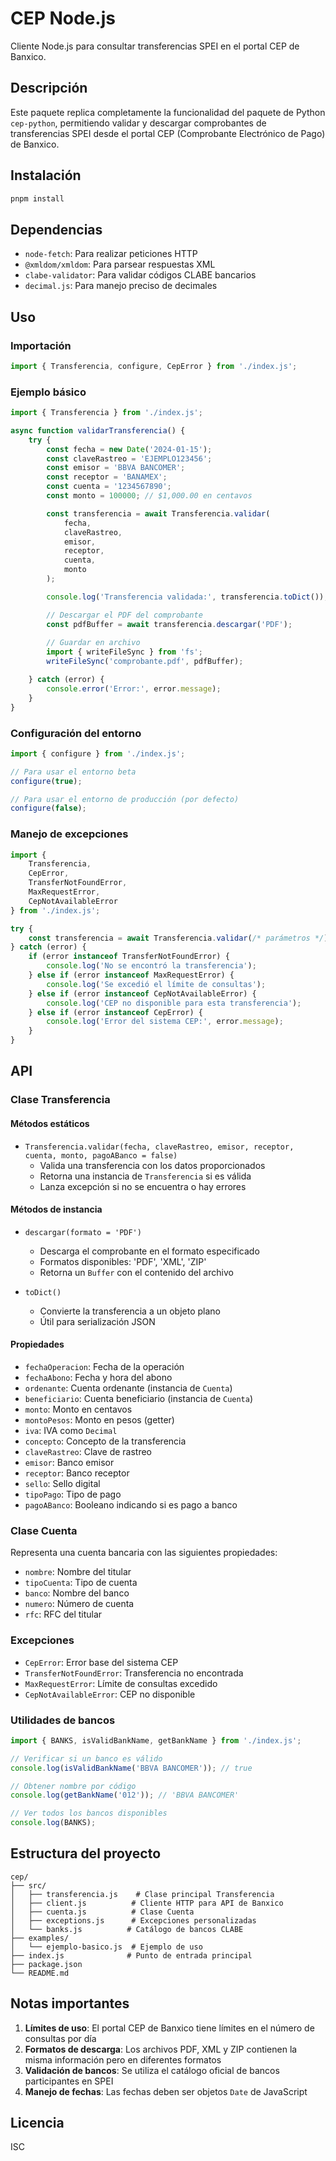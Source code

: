 # CEP Node.js

Cliente Node.js para consultar transferencias SPEI en el portal CEP de Banxico.

## Descripción

Este paquete replica completamente la funcionalidad del paquete de Python `cep-python`, permitiendo validar y descargar comprobantes de transferencias SPEI desde el portal CEP (Comprobante Electrónico de Pago) de Banxico.

## Instalación

```bash
pnpm install
```

## Dependencias

- `node-fetch`: Para realizar peticiones HTTP
- `@xmldom/xmldom`: Para parsear respuestas XML
- `clabe-validator`: Para validar códigos CLABE bancarios
- `decimal.js`: Para manejo preciso de decimales

## Uso

### Importación

```javascript
import { Transferencia, configure, CepError } from './index.js';
```

### Ejemplo básico

```javascript
import { Transferencia } from './index.js';

async function validarTransferencia() {
    try {
        const fecha = new Date('2024-01-15');
        const claveRastreo = 'EJEMPLO123456';
        const emisor = 'BBVA BANCOMER';
        const receptor = 'BANAMEX';
        const cuenta = '1234567890';
        const monto = 100000; // $1,000.00 en centavos

        const transferencia = await Transferencia.validar(
            fecha,
            claveRastreo,
            emisor,
            receptor,
            cuenta,
            monto
        );

        console.log('Transferencia validada:', transferencia.toDict());

        // Descargar el PDF del comprobante
        const pdfBuffer = await transferencia.descargar('PDF');
        
        // Guardar en archivo
        import { writeFileSync } from 'fs';
        writeFileSync('comprobante.pdf', pdfBuffer);

    } catch (error) {
        console.error('Error:', error.message);
    }
}
```

### Configuración del entorno

```javascript
import { configure } from './index.js';

// Para usar el entorno beta
configure(true);

// Para usar el entorno de producción (por defecto)
configure(false);
```

### Manejo de excepciones

```javascript
import { 
    Transferencia, 
    CepError,
    TransferNotFoundError,
    MaxRequestError,
    CepNotAvailableError
} from './index.js';

try {
    const transferencia = await Transferencia.validar(/* parámetros */);
} catch (error) {
    if (error instanceof TransferNotFoundError) {
        console.log('No se encontró la transferencia');
    } else if (error instanceof MaxRequestError) {
        console.log('Se excedió el límite de consultas');
    } else if (error instanceof CepNotAvailableError) {
        console.log('CEP no disponible para esta transferencia');
    } else if (error instanceof CepError) {
        console.log('Error del sistema CEP:', error.message);
    }
}
```

## API

### Clase Transferencia

#### Métodos estáticos

- `Transferencia.validar(fecha, claveRastreo, emisor, receptor, cuenta, monto, pagoABanco = false)`
  - Valida una transferencia con los datos proporcionados
  - Retorna una instancia de `Transferencia` si es válida
  - Lanza excepción si no se encuentra o hay errores

#### Métodos de instancia

- `descargar(formato = 'PDF')`
  - Descarga el comprobante en el formato especificado
  - Formatos disponibles: 'PDF', 'XML', 'ZIP'
  - Retorna un `Buffer` con el contenido del archivo

- `toDict()`
  - Convierte la transferencia a un objeto plano
  - Útil para serialización JSON

#### Propiedades

- `fechaOperacion`: Fecha de la operación
- `fechaAbono`: Fecha y hora del abono
- `ordenante`: Cuenta ordenante (instancia de `Cuenta`)
- `beneficiario`: Cuenta beneficiario (instancia de `Cuenta`)
- `monto`: Monto en centavos
- `montoPesos`: Monto en pesos (getter)
- `iva`: IVA como `Decimal`
- `concepto`: Concepto de la transferencia
- `claveRastreo`: Clave de rastreo
- `emisor`: Banco emisor
- `receptor`: Banco receptor
- `sello`: Sello digital
- `tipoPago`: Tipo de pago
- `pagoABanco`: Booleano indicando si es pago a banco

### Clase Cuenta

Representa una cuenta bancaria con las siguientes propiedades:

- `nombre`: Nombre del titular
- `tipoCuenta`: Tipo de cuenta
- `banco`: Nombre del banco
- `numero`: Número de cuenta
- `rfc`: RFC del titular

### Excepciones

- `CepError`: Error base del sistema CEP
- `TransferNotFoundError`: Transferencia no encontrada
- `MaxRequestError`: Límite de consultas excedido
- `CepNotAvailableError`: CEP no disponible

### Utilidades de bancos

```javascript
import { BANKS, isValidBankName, getBankName } from './index.js';

// Verificar si un banco es válido
console.log(isValidBankName('BBVA BANCOMER')); // true

// Obtener nombre por código
console.log(getBankName('012')); // 'BBVA BANCOMER'

// Ver todos los bancos disponibles
console.log(BANKS);
```

## Estructura del proyecto

```
cep/
├── src/
│   ├── transferencia.js    # Clase principal Transferencia
│   ├── client.js          # Cliente HTTP para API de Banxico
│   ├── cuenta.js          # Clase Cuenta
│   ├── exceptions.js      # Excepciones personalizadas
│   └── banks.js          # Catálogo de bancos CLABE
├── examples/
│   └── ejemplo-basico.js  # Ejemplo de uso
├── index.js              # Punto de entrada principal
├── package.json
└── README.md
```

## Notas importantes

1. **Límites de uso**: El portal CEP de Banxico tiene límites en el número de consultas por día
2. **Formatos de descarga**: Los archivos PDF, XML y ZIP contienen la misma información pero en diferentes formatos
3. **Validación de bancos**: Se utiliza el catálogo oficial de bancos participantes en SPEI
4. **Manejo de fechas**: Las fechas deben ser objetos `Date` de JavaScript

## Licencia

ISC
